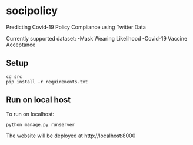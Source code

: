 # socipolicy
Predicting Covid-19 Policy Compliance using Twitter Data

Currently supported dataset:
-Mask Wearing Likelihood
-Covid-19 Vaccine Acceptance

## Setup
```
cd src
pip install -r requirements.txt
```
## Run on local host
To run on localhost:
```
python manage.py runserver
```
The website will be deployed at http://localhost:8000
